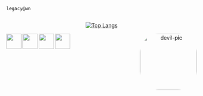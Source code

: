 ```console
legacy@wn
```
##

<div align="center">
  <a href="https://github.com/legacylol">
  
  [![Top Langs](https://github-readme-stats.vercel.app/api/top-langs/?username=legacylol&hide=css,html&layout=donut&theme=synthwave)](https://github.com/anuraghazra/github-readme-stats)
  <p></p>
  <img align="left" src="https://cdn.jsdelivr.net/gh/devicons/devicon@latest/icons/archlinux/archlinux-original.svg" width="40" height="40"/>
  <img align="left" src="https://cdn.jsdelivr.net/gh/devicons/devicon@latest/icons/bash/bash-original.svg" width="40" height="40"/>
  <img align="left" src="https://cdn.jsdelivr.net/gh/devicons/devicon@latest/icons/c/c-original.svg" width="40" height="40" />
  <img align="left" src="https://cdn.jsdelivr.net/gh/devicons/devicon@latest/icons/ohmyzsh/ohmyzsh-original.svg" width="40" height="40" />
  <img align="right" alt="devil-pic" height="150" style="border-radius:50px;" src="https://64.media.tumblr.com/eaed5cc184e6c8908a857e61e8d8e63f/f59819e92e631040-f0/s400x600/4e2b35551a53e182558ff50f6234b3a0daadff63.png">
          
</div>


  ##

